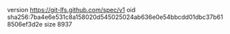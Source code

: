 version https://git-lfs.github.com/spec/v1
oid sha256:7ba4e6e531c8a158020d545025024ab636e0e54bbcdd01dbc37b618506ef3d2e
size 8937
